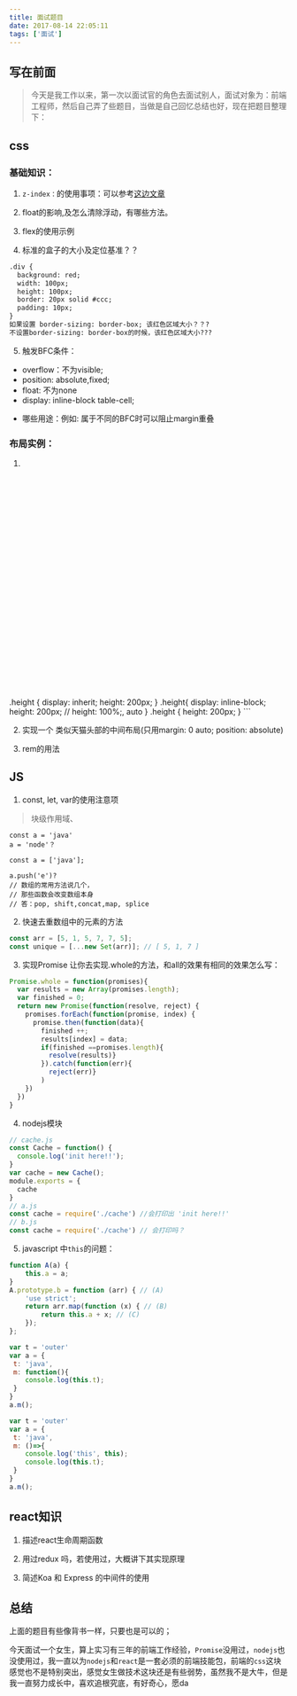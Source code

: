 ```yaml
---
title: 面试题目
date: 2017-08-14 22:05:11
tags: ['面试']
---
```

## 写在前面
> 今天是我工作以来，第一次以面试官的角色去面试别人，面试对象为：前端工程师，然后自己弄了些题目，当做是自己回忆总结也好，现在把题目整理下：

## css

### 基础知识：
1. `z-index：`的使用事项：可以参考[这边文章](http://funeyu.github.io/2016/04/28/z-index%E7%9A%84%E6%B7%B1%E5%85%A5%E7%90%86%E8%A7%A3/)

2. float的影响,及怎么清除浮动，有哪些方法。

3. flex的使用示例

4. 标准的盒子的大小及定位基准？？
``` html
.div {
  background: red;
  width: 100px;
  height: 100px;
  border: 20px solid #ccc;
  padding: 10px;
}
如果设置 border-sizing: border-box; 该红色区域大小？？?
不设置border-sizing: border-box的时候，该红色区域大小???
```
5. 触发BFC条件：
  + overflow：不为visible;
  + position: absolute,fixed;
  + float: 不为none
  + display: inline-block table-cell;
  - 哪些用途：例如: 属于不同的BFC时可以阻止margin重叠

### 布局实例：
1. ``` html
<div style="height: 400px;">
  <span class="height"></span>
</div>
.height {
  display: inherit;
  height: 200px;
}
.height{
  display: inline-block;
  height: 200px; // height: 100%;, auto
}
.height {
  height: 200px;
}
```

2. 实现一个 类似天猫头部的中间布局(只用margin: 0 auto; position: absolute)

3. rem的用法

## JS
1. const, let, var的使用注意项
> 块级作用域、

  ```
  const a = 'java'
  a = 'node'？

  const a = ['java'];

  a.push('e')?
  // 数组的常用方法说几个，
  // 那些函数会改变数组本身
  // 答：pop, shift,concat,map, splice
  ```

2. 快速去重数组中的元素的方法
``` javascript
const arr = [5, 1, 5, 7, 7, 5];
const unique = [...new Set(arr)]; // [ 5, 1, 7 ]
```
3. 实现Promise 让你去实现.whole的方法，和all的效果有相同的效果怎么写：

``` javascript
Promise.whole = function(promises){
  var results = new Array(promises.length);
  var finished = 0;
  return new Promise(function(resolve, reject) {
    promises.forEach(function(promise, index) {
      promise.then(function(data){
        finished ++;
        results[index] = data;
        if(finished ==promises.length){
          resolve(results)}
        }).catch(function(err){
          reject(err)}
        )
    })
  })
}
```

4. nodejs模块

  ``` javascript
  // cache.js
  const Cache = function() {
    console.log('init here!!');
  }
  var cache = new Cache();
  module.exports = {
    cache
  }
  // a.js
  const cache = require('./cache') //会打印出 'init here!!'
  // b.js
  const cache = require('./cache') // 会打印吗？
  ```
5. javascript 中`this`的问题：

  ``` javascript
  function A(a) {
      this.a = a;
  }
  A.prototype.b = function (arr) { // (A)
      'use strict';
      return arr.map(function (x) { // (B)
          return this.a + x; // (C)
      });
  };

  var t = 'outer'
  var a = {
   t: 'java',
   m: function(){
      console.log(this.t);
   }
  }
  a.m();

  var t = 'outer'
  var a = {
   t: 'java',
   m: ()=>{
      console.log('this', this);
      console.log(this.t);
   }
  }
  a.m();
  ```

## react知识
1. 描述react生命周期函数

2. 用过redux 吗，若使用过，大概讲下其实现原理

3. 简述Koa 和 Express 的中间件的使用

## 总结
上面的题目有些像背书一样，只要也是可以的；

今天面试一个女生，算上实习有三年的前端工作经验，`Promise`没用过，`nodejs`也没使用过，我一直以为`nodejs`和`react`是一套必须的前端技能包，前端的`css`这块感觉也不是特别突出，感觉女生做技术这块还是有些弱势，虽然我不是大牛，但是我一直努力成长中，喜欢追根究底，有好奇心，愿da
